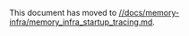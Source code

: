 This document has moved to [//docs/memory-infra/memory_infra_startup_tracing.md](/docs/memory-infra/memory_infra_startup_tracing.md).

